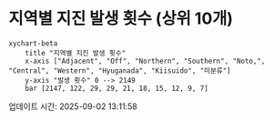 # 지역별 지진 발생 횟수 (상위 10개)

```mermaid
xychart-beta
    title "지역별 지진 발생 횟수"
    x-axis ["Adjacent", "Off", "Northern", "Southern", "Noto,", "Central", "Western", "Hyuganada", "Kiisuido", "미분류"]
    y-axis "발생 횟수" 0 --> 2149
    bar [2147, 122, 29, 29, 21, 18, 15, 12, 9, 7]
```

업데이트 시간: 2025-09-02 13:11:58
